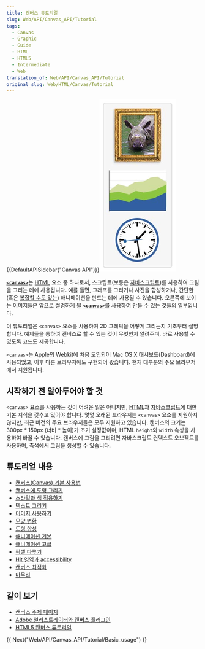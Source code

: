 ```yaml
---
title: 캔버스 튜토리얼
slug: Web/API/Canvas_API/Tutorial
tags:
  - Canvas
  - Graphic
  - Guide
  - HTML
  - HTML5
  - Intermediate
  - Web
translation_of: Web/API/Canvas_API/Tutorial
original_slug: Web/HTML/Canvas/Tutorial
---
```


{{DefaultAPISidebar("Canvas API")}}[![](canvas_tut_examples.jpg)](/ko/docs/HTML/Canvas)

[**`<canvas>`**](/ko/docs/HTML/Canvas)는 [HTML](/ko/docs/HTML) 요소 중 하나로서, 스크립트(보통은 [자바스크립트](/ko/docs/JavaScript))를 사용하여 그림을 그리는 데에 사용됩니다. 예를 들면, 그래프를 그리거나 사진을 합성하거나, 간단한(혹은 [복잡할 수도 있는](/ko/docs/HTML/Canvas/A_Basic_RayCaster)) 애니메이션을 만드는 데에 사용될 수 있습니다. 오른쪽에 보이는 이미지들은 앞으로 설명하게 될 [**`<canvas>`**](/ko/docs/HTML/Canvas)를 사용하여 만들 수 있는 것들의 일부입니다.

이 튜토리얼은 `<canvas>` 요소를 사용하여 2D 그래픽을 어떻게 그리는지 기초부터 설명합니다. 예제들을 통하여 캔버스로 할 수 있는 것이 무엇인지 알려주며, 바로 사용할 수 있도록 코드도 제공합니다.

`<canvas>`는 Apple의 Webkit에 처음 도입되어 Mac OS X 대시보드(Dashboard)에 사용되었고, 이후 다른 브라우저에도 구현되어 왔습니다. 현재 대부분의 주요 브라우저에서 지원됩니다.

## 시작하기 전 알아두어야 할 것

`<canvas>` 요소를 사용하는 것이 어려운 일은 아니지만, [HTML](/ko/docs/HTML)과 [자바스크립트](/ko/docs/JavaScript)에 대한 기본 지식을 갖추고 있어야 합니다. 몇몇 오래된 브라우저는 `<canvas>` 요소를 지원하지 않지만, 최근 버전의 주요 브라우저들은 모두 지원하고 있습니다. 캔버스의 크기는 300px \* 150px (너비 \* 높이)가 초기 설정값이며, HTML `height`와 `width` 속성을 사용하여 바꿀 수 있습니다. 캔버스에 그림을 그리려면 자바스크립트 컨텍스트 오브젝트를 사용하며, 즉석에서 그림을 생성할 수 있습니다.

## 튜토리얼 내용

- [캔버스(Canvas) 기본 사용법](/ko/docs/Web/API/Canvas_API/Tutorial/Basic_usage)
- [캔버스에 도형 그리기](/ko/docs/Web/API/Canvas_API/Tutorial/Drawing_shapes)
- [스타일과 색 적용하기](/ko/docs/Web/API/Canvas_API/Tutorial/Applying_styles_and_colors)
- [텍스트 그리기](/ko/docs/Web/API/Canvas_API/Tutorial/Drawing_text)
- [이미지 사용하기](/ko/docs/Web/API/Canvas_API/Tutorial/Using_images)
- [모양 변환](/ko/docs/Web/API/Canvas_API/Tutorial/Transformations)
- [도형 합성](/ko/docs/Web/API/Canvas_API/Tutorial/Compositing)
- [애니메이션 기본](/ko/docs/Web/API/Canvas_API/Tutorial/Basic_animations)
- [애니메이션 고급](/ko/docs/Web/API/Canvas_API/Tutorial/Advanced_animations)
- [픽셀 다루기](/ko/docs/Web/API/Canvas_API/Tutorial/Pixel_manipulation_with_canvas)
- [Hit 영역과 accessibility](/ko/docs/Web/API/Canvas_API/Tutorial/Hit_regions_and_accessibility)
- [캔버스 최적화](/ko/docs/Web/API/Canvas_API/Tutorial/Optimizing_canvas)
- [마무리](/ko/docs/Web/API/Canvas_API/Tutorial/Finale)

## 같이 보기

- [캔버스 주제 페이지](/ko/docs/Web/API/Canvas_API)
- [Adobe 일러스트레이터와 캔버스 플러그인](http://visitmix.com/labs/ai2canvas/)
- [HTML5 캔버스 튜토리얼](http://www.html5canvastutorials.com/)

{{ Next("Web/API/Canvas_API/Tutorial/Basic_usage") }}
